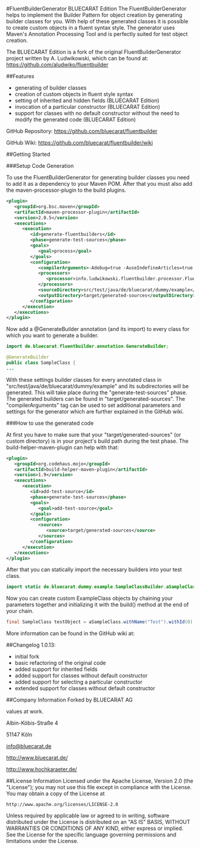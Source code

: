 #FluentBuilderGenerator BLUECARAT Edition
The FluentBuilderGenerator helps to implement the Builder Pattern for object creation by generating builder classes for you. With help of these generated classes it is possible to create custom objects in a fluent syntax style. The generator uses Maven's Annotation Processing Tool and is perfectly suited for test object creation.

The BLUECARAT Edition is a fork of the original FluentBuilderGenerator project written by A. Ludwikowski, which can be found at: https://github.com/aludwiko/fluentbuilder

##Features
* generating of builder classes
* creation of custom objects in fluent style syntax
* setting of inherited and hidden fields (BLUECARAT Edition)
* invocation of a particular constructor (BLUECARAT Edition)
* support for classes with no default constructor without the need to modify the generated code (BLUECARAT Edition)

GitHub Repository: https://github.com/bluecarat/fluentbuilder

GitHub Wiki: https://github.com/bluecarat/fluentbuilder/wiki


##Getting Started

###Setup Code Generation

To use the FluentBuilderGenerator for generating builder classes you need to add it as a dependency to your Maven POM. After that you must also add the maven-processor-plugin to the build plugins.

```xml
<plugin>
   <groupId>org.bsc.maven</groupId>
   <artifactId>maven-processor-plugin</artifactId>
   <version>2.0.5</version>
   <executions>
      <execution>
         <id>generate-fluentbuilders</id>
         <phase>generate-test-sources</phase>
         <goals>
            <goal>process</goal>
         </goals>
         <configuration>
            <compilerArguments>-Adebug=true -AuseIndefineArticles=true -encoding UTF-8</compilerArguments>
            <processors>
               <processor>info.ludwikowski.fluentbuilder.processor.FluentBuilderProcessor</processor>
            </processors>
            <sourceDirectory>src/test/java/de/bluecarat/dummy/example</sourceDirectory>
            <outputDirectory>target/generated-sources</outputDirectory>
         </configuration>
      </execution>
   </executions>
</plugin>
```

Now add a @GenerateBuilder annotation (and its import) to every class for
which you want to generate a builder.

```java
import de.bluecarat.fluentbuilder.annotation.GenerateBuilder;

@GenerateBuilder
public class SampleClass {
...
```

With these settings builder classes for every annotated class in "src/test/java/de/bluecarat/dummy/example" and its
subdirectories will be generated. This will take place during the "generate-test-sources" phase. The generated builders can be found in "target/generated-sources". The "compilerArguments" tag can be used to set additional parameters and settings for the generator which are further explained in the GitHub wiki.

###How to use the generated code

At first you have to make sure that your "target/generated-sources" (or custom directory) is in your project's build path during the test phase. The build-helper-maven-plugin can help with that:

```xml
<plugin>
   <groupId>org.codehaus.mojo</groupId>
   <artifactId>build-helper-maven-plugin</artifactId>
   <version>1.9</version>
   <executions>
      <execution>
         <id>add-test-source</id>
         <phase>generate-test-sources</phase>
         <goals>
            <goal>add-test-source</goal>
         </goals>
         <configuration>
            <sources>
               <source>target/generated-sources</source>
            </sources>
         </configuration>
      </execution>
   </executions>
</plugin>
```

After that you can statically import the necessary builders into your test class.

```java
import static de.bluecarat.dummy.example.SampleClassBuilder.aSampleClass;
```

Now you can create custom ExampleClass objects by chaining your parameters together and initializing it with the build() method at the end of your chain.

```java
final SampleClass testObject = aSampleClass.withName("Test").withId(0).build();
```

More information can be found in the GitHub wiki at:

##Changelog
1.0.13:

- initial fork
- basic refactoring of the original code
- added support for inherited fields
- added support for classes without default constructor
- added support for selecting a particular constructor
- extended support for classes without default constructor

	
##Company Information
Forked by BLUECARAT AG
 
values at work.

Albin-Köbis-Straße 4

51147 Köln

info@bluecarat.de

http://www.bluecarat.de/

http://www.hochkaraeter.de/ 

	
##License Information
Licensed under the Apache License, Version 2.0 (the "License");
you may not use this file except in compliance with the License.
You may obtain a copy of the License at

    http://www.apache.org/licenses/LICENSE-2.0

Unless required by applicable law or agreed to in writing, software
distributed under the License is distributed on an "AS IS" BASIS,
WITHOUT WARRANTIES OR CONDITIONS OF ANY KIND, either express or implied.
See the License for the specific language governing permissions and
limitations under the License.

